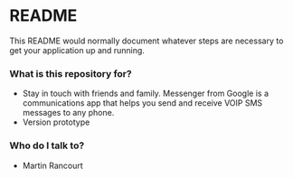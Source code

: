# README #

This README would normally document whatever steps are necessary to get your application up and running.

### What is this repository for? ###

* Stay in touch with friends and family. Messenger from Google is a communications app that helps you send and receive VOIP SMS messages to any phone.
* Version prototype

### Who do I talk to? ###

* Martin Rancourt